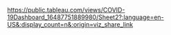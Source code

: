 https://public.tableau.com/views/COVID-19Dashboard_16487751889980/Sheet2?:language=en-US&:display_count=n&:origin=viz_share_link
